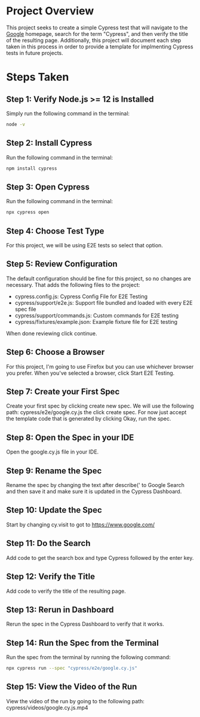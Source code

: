 # Project Overview
This project seeks to create a simple Cypress test that will navigate to the [Google](https://www.google.com/) homepage, search for the term "Cypress", and then verify the title of the resulting page. Additionally, this project will document each step taken in this process in order to provide a template for implmenting Cypress tests in future projects.

# Steps Taken
## Step 1: Verify Node.js >= 12 is Installed
Simply run the following command in the terminal:
```bash
node -v
```

## Step 2: Install Cypress
Run the following command in the terminal:
```bash
npm install cypress
```

## Step 3: Open Cypress
Run the following command in the terminal:
```bash
npx cypress open
```

## Step 4: Choose Test Type
For this project, we will be using E2E tests so select that option.

## Step 5: Review Configuration
The default configuration should be fine for this project, so no changes are necessary. That adds the following files to the project:
- cypress.config.js: Cypress Config File for E2E Testing
- cypress/support/e2e.js: Support file bundled and loaded with every E2E spec file
- cypress/support/commands.js: Custom commands for E2E testing
- cypress/fixtures/example.json: Example fixture file for E2E testing

When done reviewing click continue.

## Step 6: Choose a Browser
For this project, I'm going to use Firefox but you can use whichever browser you prefer. When you've selected a browser, click Start E2E Testing.

## Step 7: Create your First Spec
Create your first spec by clicking create new spec. We will use the following path: cypress/e2e/google.cy.js the click create spec. For now just accept the template code that is generated by clicking Okay, run the spec.

## Step 8: Open the Spec in your IDE
Open the google.cy.js file in your IDE.

## Step 9: Rename the Spec
Rename the spec by changing the text after describe(' to Google Search and then save it and make sure it is updated in the Cypress Dashboard.

## Step 10: Update the Spec
Start by changing cy.visit to got to https://www.google.com/

## Step 11: Do the Search
Add code to get the search box and type Cypress followed by the enter key.

## Step 12: Verify the Title
Add code to verify the title of the resulting page.

## Step 13: Rerun in Dashboard
Rerun the spec in the Cypress Dashboard to verify that it works.

## Step 14: Run the Spec from the Terminal
Run the spec from the terminal by running the following command:
```bash
npx cypress run --spec "cypress/e2e/google.cy.js"
```

## Step 15: View the Video of the Run
View the video of the run by going to the following path: cypress/videos/google.cy.js.mp4